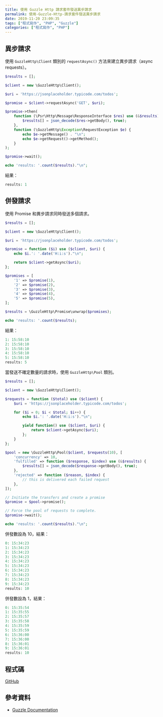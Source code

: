 ```yaml
---
title: 使用 Guzzle Http 請求套件發送異步請求
permalink: 使用-Guzzle-Http-請求套件發送異步請求
date: 2019-11-20 23:09:35
tags: ["程式寫作", "PHP", "Guzzle"]
categories: ["程式寫作", "PHP"]
---
```


## 異步請求

使用 `GuzzleHttp\Client` 類別的 `requestAsync()` 方法來建立異步請求（async requests）。

```PHP
$results = [];

$client = new \GuzzleHttp\Client();

$uri = 'https://jsonplaceholder.typicode.com/todos';

$promise = $client->requestAsync('GET', $uri);

$promise->then(
    function (\Psr\Http\Message\ResponseInterface $res) use (&$results) {
        $results[] = json_decode($res->getBody(), true);
    },
    function (\GuzzleHttp\Exception\RequestException $e) {
        echo $e->getMessage() . "\n";
        echo $e->getRequest()->getMethod();
    }
);

$promise->wait();

echo 'results: '.count($results)."\n";
```

結果：

```PHP
results: 1
```

## 併發請求

使用 Promise 和異步請求同時發送多個請求。

```PHP
$results = [];

$client = new \GuzzleHttp\Client();

$uri = 'https://jsonplaceholder.typicode.com/todos';

$promise = function ($i) use ($client, $uri) {
    echo $i.': '.date('H:i:s')."\n";

    return $client->getAsync($uri);
};

$promises = [
    '1' => $promise(1),
    '2' => $promise(2),
    '3' => $promise(3),
    '4' => $promise(4),
    '5' => $promise(5),
];

$results = \GuzzleHttp\Promise\unwrap($promises);

echo 'results: '.count($results);
```

結果：

```PHP
1: 15:58:10
2: 15:58:10
3: 15:58:10
4: 15:58:10
5: 15:58:10
results: 5
```

當發送不確定數量的請求時，使用 `GuzzleHttp\Pool` 類別。

```PHP
$results = [];

$client = new \GuzzleHttp\Client();

$requests = function ($total) use ($client) {
    $uri = 'https://jsonplaceholder.typicode.com/todos';

    for ($i = 0; $i < $total; $i++) {
        echo $i.': '.date('H:i:s')."\n";

        yield function() use ($client, $uri) {
            return $client->getAsync($uri);
        };
    }
};

$pool = new \GuzzleHttp\Pool($client, $requests(10), [
    'concurrency' => 10,
    'fulfilled' => function ($response, $index) use (&$results) {
        $results[] = json_decode($response->getBody(), true);
    },
    'rejected' => function ($reason, $index) {
        // this is delivered each failed request
    },
]);

// Initiate the transfers and create a promise
$promise = $pool->promise();

// Force the pool of requests to complete.
$promise->wait();

echo 'results: '.count($results)."\n";
```

併發數設為 10，結果：

```PHP
0: 15:34:23
1: 15:34:23
2: 15:34:23
3: 15:34:23
4: 15:34:23
5: 15:34:23
6: 15:34:23
7: 15:34:23
8: 15:34:23
9: 15:34:23
results: 10
```

併發數設為 1，結果：

```PHP
0: 15:35:54
1: 15:35:55
2: 15:35:57
3: 15:35:58
4: 15:35:59
5: 15:35:59
6: 15:36:00
7: 15:36:00
8: 15:36:01
9: 15:36:01
results: 10
```

## 程式碼

[GitHub](https://github.com/memochou1993/guzzle-async-example)

## 參考資料

- [Guzzle Documentation](http://docs.guzzlephp.org/)
